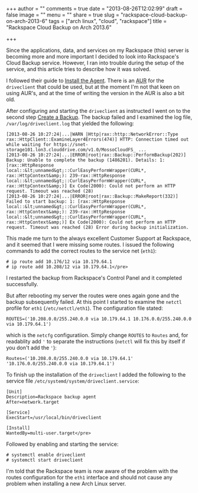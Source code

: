 +++
author = ""
comments = true
date = "2013-08-26T12:02:99"
draft = false
image = ""
menu = ""
share = true
slug = "rackspace-cloud-backup-on-arch-2013-6"
tags = ["arch linux", "cloud", "rackspace"]
title = "Rackspace Cloud Backup on Arch 2013.6"

+++

Since the applications, data, and services on my Rackspace (this) server is becoming more and more important I decided to look into Rackspace's Cloud Backup service. However, I ran into trouble during the setup of the service, and this article tries to describe how it was solved.

I followed their guide to [Install the Agent](http://www.rackspace.com/knowledge_center/article/rackspace-cloud-backup-install-the-agent). There is an [AUR](https://aur.archlinux.org/packages/driveclient/) for the `driveclient` that could be used, but at the moment I'm not that keen on using AUR's, and at the time of writing the version in the AUR is also a bit old.

After configuring and starting the `driveclient` as instructed I went on to the second step [Create a Backup](http://www.rackspace.com/knowledge_center/article/rackspace-cloud-backup-create-a-backup-0). The backup failed and I examined the log file, `/var/log/driveclient.log` that yielded the following:

    [2013-08-26 10:27:24|...|WARN |Http|rax::http::NetworkError::Type rax::HttpClient::ExamineLayer4Errors(474)] HTTP: Connection timed out while waiting for https://snet-storage101.lon3.clouddrive.com/v1.0/MossoCloudFS_ ...
    [2013-08-26 10:27:24|...|ERROR|root|rax::Backup::PerformBackup(202)] Backup: Unable to complete the backup (1486201). Details: 1: [rax::HttpResponse local::&lt;unnamed&gt;::CurlEasyPerformWrapper(CURL*, rax::HttpContext&amp;): 239-rax::HttpResponse local::&lt;unnamed&gt;::CurlEasyPerformWrapper(CURL*, rax::HttpContext&amp;)] Ex Code(2000): Could not perform an HTTP request. Timeout was reached (28)
    [2013-08-26 10:27:24|...|ERROR|root|rax::Backup::MakeReport(332)] Failed to start backup: 1: [rax::HttpResponse local::&lt;unnamed&gt;::CurlEasyPerformWrapper(CURL*, rax::HttpContext&amp;): 239-rax::HttpResponse local::&lt;unnamed&gt;::CurlEasyPerformWrapper(CURL*, rax::HttpContext&amp;)] Ex Code(2000): Could not perform an HTTP request. Timeout was reached (28) Error during backup initialization.

This made me turn to the always excellent Customer Support at Rackspace, and it seemed that I were missing some routes. I issued the following commands to add the correct routes to the service net (`eth1`):

    # ip route add 10.176/12 via 10.179.64.1
    # ip route add 10.208/12 via 10.179.64.1</pre>

I restarted the backup from Rackspace's Control Panel and it completed successfully.

But after rebooting my server the routes were ones again gone and the backup subsequently failed. At this point I started to examine the `netctl` profile for `eth1` (`/etc/netctl/eth1`). The configuration file stated:

    ROUTES=('10.208.0.0/255.240.0.0 via 10.179.64.1 10.176.0.0/255.240.0.0 via 10.179.64.1')

which is the `netcfg` configuratiion. Simply change `ROUTES` to `Routes` and, for readablity add `'` to separate the instructions (`netctl` will fix this by itself if you don't add the `'`):

    Routes=('10.208.0.0/255.240.0.0 via 10.179.64.1' '10.176.0.0/255.240.0.0 via 10.179.64.1')

To finish up the installation of the `driveclient` I added the following to the service file `/etc/systemd/system/driveclient.service`:

    [Unit]
    Description=Rackspace backup agent
    After=network.target
    
    [Service]
    ExecStart=/usr/local/bin/driveclient
    
    [Install]
    WantedBy=multi-user.target</pre>

Followed by enabling and starting the service:

    # systemctl enable driveclient
    # systemctl start driveclient

I'm told that the Rackspace team is now aware of the problem with the routes configuration for the `eth1` interface and should not cause any problem when installing a new Arch Linux server.
